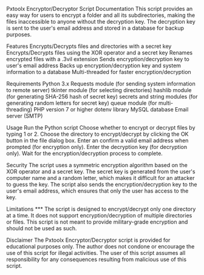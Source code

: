 Pxtoolx Encryptor/Decryptor Script Documentation
This script provides an easy way for users to encrypt a folder and all its subdirectories, making the files inaccessible to anyone without the decryption key. The decryption key is sent to the user's email address and stored in a database for backup purposes.

Features
Encrypts/Decrypts files and directories with a secret key
Encrypts/Decrypts files using the XOR operator and a secret key
Renames encrypted files with a .3vil extension
Sends encryption/decryption key to user's email address
Backs up encryption/decryption key and system information to a database
Multi-threaded for faster encryption/decryption


Requirements
Python 3.x
Requests module (for sending system information to remote server)
tkinter module (for selecting directories)
hashlib module (for generating SHA-256 hash of secret key)
secrets and string modules (for generating random letters for secret key)
queue module (for multi-threading)
PHP version 7 or higher
dotenv library
MySQL database
Email server (SMTP)


Usage
Run the Python script
Choose whether to encrypt or decrypt files by typing 1 or 2.
Choose the directory to encrypt/decrypt by clicking the OK button in the file dialog box.
Enter an confirm a valid email address when prompted (for encryption only).
Enter the decryption key (for decryption only).
Wait for the encryption/decryption process to complete.

Security
The script uses a symmetric encryption algorithm based on the XOR operator and a secret key. The secret key is generated from the user's computer name and a random letter, which makes it difficult for an attacker to guess the key. The script also sends the encryption/decryption key to the user's email address, which ensures that only the user has access to the key.

Limitations ***
The script is designed to encrypt/decrypt only one directory at a time. It does not support encryption/decryption of multiple directories or files.
This script is not meant to provide military-grade encryption and should not be used as such.


Disclaimer
The Pxtoolx Encryptor/Decryptor script is provided for educational purposes only. The author does not condone or encourage the use of this script for illegal activities. The user of this script assumes all responsibility for any consequences resulting from malicious use of this script.
